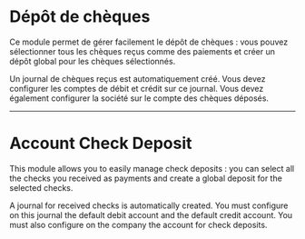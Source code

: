 Dépôt de chèques
================
Ce module permet de gérer facilement le dépôt de chèques : vous pouvez
sélectionner tous les chèques reçus comme des paiements et créer un dépôt
global pour les chèques sélectionnés.

Un journal de chèques reçus est automatiquement créé.
Vous devez configurer les comptes de débit et crédit sur ce journal. Vous devez
également configurer la société sur le compte des chèques déposés.

----

Account Check Deposit
=====================
This module allows you to easily manage check deposits : you can select all
the checks you received as payments and create a global deposit for the
selected checks.

A journal for received checks is automatically created.
You must configure on this journal the default debit account and the default
credit account. You must also configure on the company the account for
check deposits.
